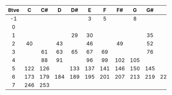|8tve|C  |C# |D  |D# |E  |F  |F# |G  |G# |A      |A# |B      |
|:--:|:-:|:-:|:-:|:-:|:-:|:-:|:-:|:-:|:-:|:-----:|:-:|:-----:|
| -1 |   |   |   |   | 3 | 5 |   | 8 |   |       |   |       |
| 0  |   |   |   |   |   |   |   |   |   |       |   |       |
| 1  |   |   |   |29 |30 |   |   |   |35 |  36   |   |       |
| 2  |40 |   |43 |   |46 |   |49 |   |52 |  54   |   |       |
| 3  |   |61 |63 |65 |67 |69 |   |   |76 |  78   |   |  83   |
| 4  |   |88 |91 |   |96 |99 |102|105|   |  112  |115|       |
| 5  |122|126|   |133|137|141|146|150|145|  159  |164|168/169|
| 6  |173|179|184|189|195|201|207|213|219|225/226|232|  239  |
| 7  |246|253|   |   |   |   |   |   |   |       |   |       |
